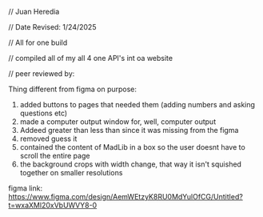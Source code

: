 // Juan Heredia 

 // Date Revised: 1/24/2025 

 // All for one build

 // compiled all of my all 4 one API's int oa website

// peer reviewed by:





Thing different from figma on purpose:
1. added buttons to pages that needed them (adding numbers and asking questions etc)
2. made a computer output window for, well, computer output
3. Addeed greater than less than since it was missing from the figma
4. removed guess it  
5. contained the content of MadLib in a box so the user doesnt have to scroll the entire page
6. the background crops with width change, that way it isn't squished together on smaller resolutions

figma link: https://www.figma.com/design/AemWEtzyK8RU0MdYulOfCG/Untitled?t=wxaXMl20xVbUWVY8-0